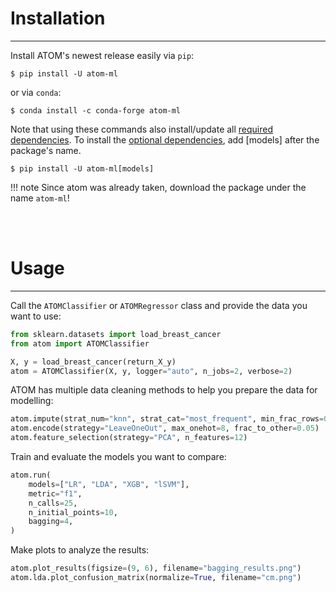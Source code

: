 # Installation
--------------

Install ATOM's newest release easily via `pip`:

    $ pip install -U atom-ml

or via `conda`:

    $ conda install -c conda-forge atom-ml

Note that using these commands also install/update all [required dependencies](../dependencies/#required).
To install the [optional dependencies](../dependencies/#optional), add [models]
after the package's name.

    $ pip install -U atom-ml[models]

!!! note
    Since atom was already taken, download the package under the name `atom-ml`!


<br><br>

# Usage
-------

Call the `ATOMClassifier` or `ATOMRegressor` class and provide the data you want to use:

```Python
from sklearn.datasets import load_breast_cancer
from atom import ATOMClassifier

X, y = load_breast_cancer(return_X_y)
atom = ATOMClassifier(X, y, logger="auto", n_jobs=2, verbose=2)
```

ATOM has multiple data cleaning methods to help you prepare the data for modelling:

```Python
atom.impute(strat_num="knn", strat_cat="most_frequent", min_frac_rows=0.1)  
atom.encode(strategy="LeaveOneOut", max_onehot=8, frac_to_other=0.05)  
atom.feature_selection(strategy="PCA", n_features=12)
```

Train and evaluate the models you want to compare:

```Python
atom.run(
    models=["LR", "LDA", "XGB", "lSVM"],
    metric="f1",
    n_calls=25,
    n_initial_points=10,
    bagging=4,
)
```

Make plots to analyze the results: 

```Python
atom.plot_results(figsize=(9, 6), filename="bagging_results.png")  
atom.lda.plot_confusion_matrix(normalize=True, filename="cm.png")
```
